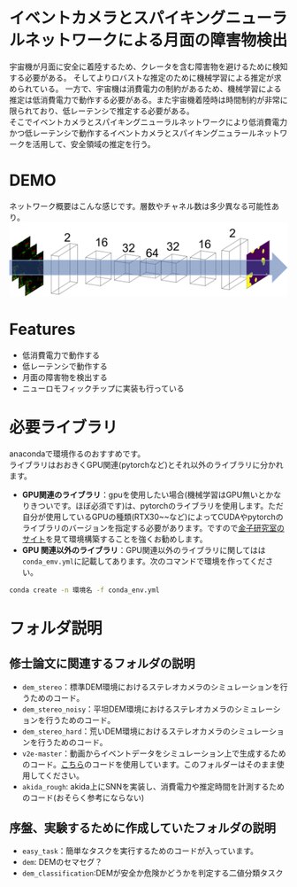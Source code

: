 
# イベントカメラとスパイキングニューラルネットワークによる月面の障害物検出

宇宙機が月面に安全に着陸するため、クレータを含む障害物を避けるために検知する必要がある。 
そしてよりロバストな推定のために機械学習による推定が求められている。
一方で、宇宙機は消費電力の制約があるため、機械学習による推定は低消費電力で動作する必要がある。また宇宙機着陸時は時間制約が非常に限られており、低レーテンシで推定する必要がある。  
そこでイベントカメラとスパイキングニューラルネットワークにより低消費電力かつ低レーテンシで動作するイベントカメラとスパイキングニュラールネットワークを活用して、安全領域の推定を行う。

# DEMO

ネットワーク概要はこんな感じです。層数やチャネル数は多少異なる可能性あり。
![ネットワーク概要](trash/snn.png)

# Features

- 低消費電力で動作する
- 低レーテンシで動作する 
- 月面の障害物を検出する
- ニューロモフィックチップに実装も行っている

# 必要ライブラリ
anacondaで環境作るのおすすめです。  
ライブラリはおおきくGPU関連(pytorchなど)とそれ以外のライブラリに分かれます。  
*  **GPU関連のライブラリ**：gpuを使用したい場合(機械学習はGPU無いとかなりきついです。ほぼ必須です)は、pytorchのライブラリを使用します。ただ自分が使用しているGPUの種類(RTX30~~など)によってCUDAやpytorchのライブラリのバージョンを指定する必要があります。ですので[金子研究室のサイト](https://www.kkaneko.jp/tools/wsl/wsl_tensorflow2.html)を見て環境構築することを強くお勧めします。
* **GPU 関連以外のライブラリ**：GPU関連以外のライブラリに関してはは`conda_emv.yml`に記載してあります。次のコマンドで環境を作ってください。
```bash
conda create -n 環境名 -f conda_env.yml
```


# フォルダ説明  
## 修士論文に関連するフォルダの説明
- `dem_stereo`：標準DEM環境におけるステレオカメラのシミュレーションを行うためのコード。
- `dem_stereo_noisy`：平坦DEM環境におけるステレオカメラのシミュレーションを行うためのコード。
- `dem_stereo_hard`：荒いDEM環境におけるステレオカメラのシミュレーションを行うためのコード。
-  `v2e-master`：動画からイベントデータをシミュレーション上で生成するためのコード。[こちら](https://github.com/SensorsINI/v2e)のコードを使用しています。このフォルダーはそのまま使用してください。
- `akida_rough`: akida上にSNNを実装し、消費電力や推定時間を計測するためのコード(おそらく参考にならない)


## 序盤、実験するために作成していたフォルダの説明
- `easy_task`：簡単なタスクを実行するためのコードが入っています。
- `dem`: DEMのセマセグ？
- `dem_classification`:DEMが安全か危険かどうかを判定する二値分類タスク
